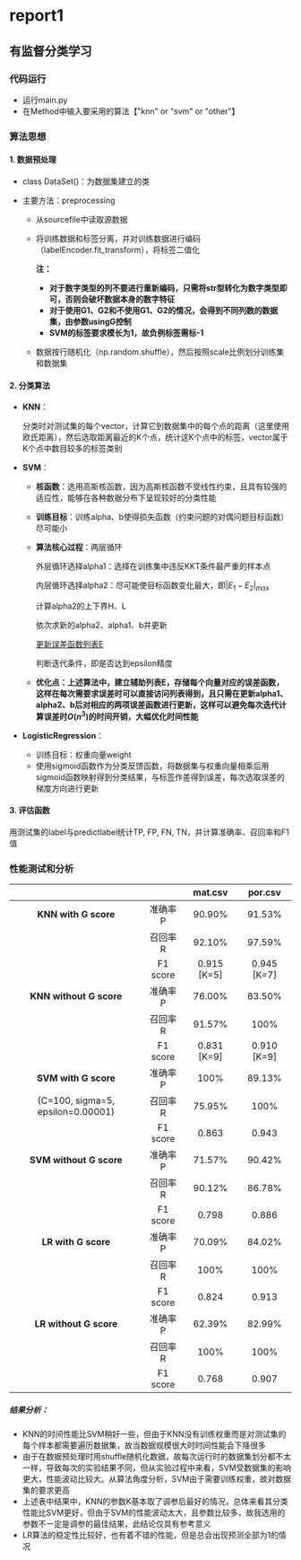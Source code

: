 # report1

## 有监督分类学习

### 代码运行

- 运行main.py
- 在Method中输入要采用的算法【"knn" or "svm" or "other"】

### 算法思想

#### 1. 数据预处理

- class DataSet()：为数据集建立的类

- 主要方法：preprocessing

  - 从sourcefile中读取源数据

  - 将训练数据和标签分离，并对训练数据进行编码（labelEncoder.fit_transform），将标签二值化

    **注：**

    - **对于数字类型的列不要进行重新编码，只需将str型转化为数字类型即可，否则会破坏数据本身的数字特征**
    - **对于使用G1、G2和不使用G1、G2的情况，会得到不同列数的数据集，由参数usingG控制**
    - **SVM的标签要求模长为1，故负例标签需标-1**

  - 数据按行随机化（np.random.shuffle），然后按照scale比例划分训练集和数据集

#### 2. 分类算法

- **KNN**：

  分类时对测试集的每个vector，计算它到数据集中的每个点的距离（这里使用欧氏距离），然后选取距离最近的K个点，统计这K个点中的标签，vector属于K个点中数目较多的标签类别

- **SVM**：

  - **核函数**：选用高斯核函数，因为高斯核函数不受线性约束，且具有较强的适应性，能够在各种数据分布下呈现较好的分类性能

  - **训练目标**：训练alpha、b使得损失函数（约束问题的对偶问题目标函数）尽可能小

  - **算法核心过程**：两层循环

    外层循环选择alpha1：选择在训练集中违反KKT条件最严重的样本点

    内层循环选择alpha2：尽可能使目标函数变化最大，即$|E_1-E_2|_{max}$

    计算alpha2的上下界H、L

    依次求新的alpha2、alpha1、b并更新

    <u>更新误差函数列表E</u>

    判断迭代条件，即是否达到epsilon精度

  - **优化点：上述算法中，建立辅助列表E，存储每个向量对应的误差函数，这样在每次需要求误差时可以直接访问列表得到，且只需在更新alpha1、alpha2、b后对相应的两项误差函数进行更新，这样可以避免每次迭代计算误差时$O(n^3)$的时间开销，大幅优化时间性能**

- **LogisticRegression**：
  - 训练目标：权重向量weight
  - 使用sigmoid函数作为分类反馈函数，将数据集与权重向量相乘后用sigmoid函数映射得到分类结果，与标签作差得到误差，每次选取误差的梯度方向进行更新

#### 3. 评估函数

用测试集的label与predictlabel统计TP, FP, FN, TN，并计算准确率、召回率和F1值

### 性能测试和分析

|                                   |          |   mat.csv   |   por.csv   |
| :-------------------------------: | :------: | :---------: | :---------: |
|       **KNN with G score**        | 准确率 P |   90.90%    |   91.53%    |
|                                   | 召回率 R |   92.10%    |   97.59%    |
|                                   | F1 score | 0.915 [K=5] | 0.945 [K=7] |
|      **KNN without G score**      | 准确率 P |   76.00%    |   83.50%    |
|                                   | 召回率 R |   91.57%    |    100%     |
|                                   | F1 score | 0.831 [K=9] | 0.910 [K=9] |
|       **SVM with G score**        | 准确率 P |    100%     |   89.13%    |
| (C=100, sigma=5, epsilon=0.00001) | 召回率 R |   75.95%    |    100%     |
|                                   | F1 score |    0.863    |    0.943    |
|      **SVM without G score**      | 准确率 P |   71.57%    |   90.42%    |
|                                   | 召回率 R |   90.12%    |   86.78%    |
|                                   | F1 score |    0.798    |    0.886    |
|        **LR with G score**        | 准确率 P |   70.09%    |   84.02%    |
|                                   | 召回率 R |    100%     |    100%     |
|                                   | F1 score |    0.824    |    0.913    |
|      **LR without G score**       | 准确率 P |   62.39%    |   82.99%    |
|                                   | 召回率 R |    100%     |    100%     |
|                                   | F1 score |    0.768    |    0.907    |

##### 结果分析：

- KNN的时间性能比SVM稍好一些，但由于KNN没有训练权重而是对测试集的每个样本都需要遍历数据集，故当数据规模很大时时间性能会下降很多
- 由于在数据预处理时用shuffle随机化数据，故每次运行时的数据集划分都不太一样，导致每次的实验结果不同，但从实验过程中来看，SVM受数据集的影响更大，性能波动比较大。从算法角度分析，SVM由于需要训练权重，故对数据集的要求更高
- 上述表中结果中，KNN的参数K基本取了调参后最好的情况，总体来看其分类性能比SVM更好，但由于SVM的性能波动太大，且参数比较多，故我选用的参数不一定是调参的最佳结果，此结论仅具有参考意义
- LR算法的稳定性比较好，也有着不错的性能，但是总会出现预测全部为1的情况

